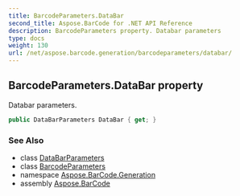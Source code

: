 ```yaml
---
title: BarcodeParameters.DataBar
second_title: Aspose.BarCode for .NET API Reference
description: BarcodeParameters property. Databar parameters
type: docs
weight: 130
url: /net/aspose.barcode.generation/barcodeparameters/databar/
---
```

## BarcodeParameters.DataBar property

Databar parameters.

```csharp
public DataBarParameters DataBar { get; }
```

### See Also

* class [DataBarParameters](../../databarparameters/)
* class [BarcodeParameters](../)
* namespace [Aspose.BarCode.Generation](../../barcodeparameters/)
* assembly [Aspose.BarCode](../../../)



